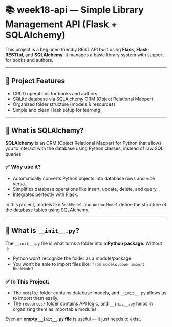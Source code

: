 # 📚 week18-api — Simple Library Management API (Flask + SQLAlchemy)

This project is a beginner-friendly REST API built using **Flask**, **Flask-RESTful**, and **SQLAlchemy**. It manages a basic library system with support for books and authors.

---

## 🚀 Project Features

- CRUD operations for books and authors
- SQLite database via SQLAlchemy ORM (Object Relational Mapper)
- Organized folder structure (models & resources)
- Simple and clean Flask setup for learning

---

## 🧠 What is SQLAlchemy?

**SQLAlchemy** is an ORM (Object Relational Mapper) for Python that allows you to interact with the database using Python classes, instead of raw SQL queries.

### ✅ Why use it?

- Automatically converts Python objects into database rows and vice versa.
- Simplifies database operations like insert, update, delete, and query.
- Integrates perfectly with Flask.

In this project, models like `BookModel` and `AuthorModel` define the structure of the database tables using SQLAlchemy.

---

## 📁 What is `__init__.py`?

The `__init__.py` file is what turns a folder into a **Python package**. Without it:

- Python won’t recognize the folder as a module/package.
- You won’t be able to import files like: `from models.book import BookModel`

### ✅ In This Project:

- The `models/` folder contains database models, and `__init__.py` allows us to import them easily.
- The `resources/` folder contains API logic, and `__init__.py` helps in organizing them as importable modules.

Even an **empty `__init__.py` file** is useful — it just needs to exist.
